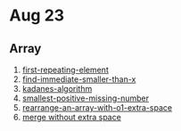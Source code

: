 # Aug 23
## Array


1. <a href="https://practice.geeksforgeeks.org/problems/first-repeating-element4018/1/">first-repeating-element</a>
2. <a href="https://practice.geeksforgeeks.org/problems/find-immediate-smaller-than-x/1/">find-immediate-smaller-than-x</a>
3. <a href="https://practice.geeksforgeeks.org/problems/kadanes-algorithm-1587115620/1/">kadanes-algorithm</a><br>
4. <a href="https://practice.geeksforgeeks.org/problems/smallest-positive-missing-number3051/1/">smallest-positive-missing-number</a>
5. <a href="https://practice.geeksforgeeks.org/problems/rearrange-an-array-with-o1-extra-space3142/1/">rearrange-an-array-with-o1-extra-space</a>
6. [merge without extra space](https://practice.geeksforgeeks.org/problems/merge-two-sorted-arrays-1587115620/1/)
